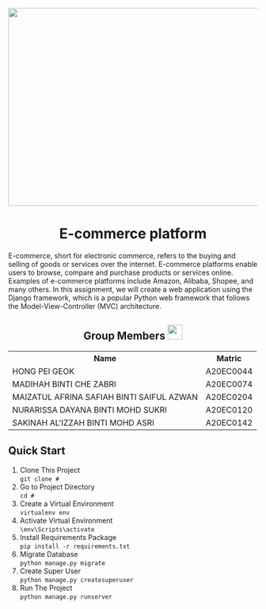 <p align="center">
  <img src="https://user-images.githubusercontent.com/120556342/236671368-23d40333-028b-4d1c-8f91-eab8444d3a1b.png", width="600px", height="400px">
</p>
<h1 align=center> E-commerce platform </h1>
E-commerce, short for electronic commerce, refers to the buying and selling of goods or services over the internet. E-commerce platforms enable users to browse, compare and purchase products or services online. Examples of e-commerce platforms include Amazon, Alibaba, Shopee, and many others. In this assignment, we will  create a web application using the Django framework, which is a popular Python web framework that follows the Model-View-Controller (MVC) architecture.

<h2 align=center>Group Members <img width=30px; height=30px src="https://user-images.githubusercontent.com/120556342/215398734-609ba04a-88e5-44b5-9eaa-239ac8edd091.png"></h2>
<table align=center>
  <tr>
    <th>Name</th>
    <th>Matric</th>
  </tr>
  <tr>
    <td>HONG PEI GEOK</td>
    <td>A20EC0044</td>
  </tr>
  <tr>
    <td>MADIHAH BINTI CHE ZABRI</td>
    <td>A20EC0074</td>
  </tr>
    <tr>
    <td>MAIZATUL AFRINA SAFIAH BINTI SAIFUL AZWAN</td>
    <td>A20EC0204</td>
  </tr>
    <tr>
    <td>NURARISSA DAYANA BINTI MOHD SUKRI</td>
    <td>A20EC0120</td>
  </tr>
  <tr>
    <td>SAKINAH AL'IZZAH BINTI MOHD ASRI</td>
    <td>A20EC0142</td>
  </tr>
</table>
<h2>Quick Start</h2>

1. Clone This Project<br>
`git clone #`
2. Go to Project Directory<br>
`cd #`
3. Create a Virtual Environment<br>
`virtualenv env`
4. Activate Virtual Environment<br>
`\env\Scripts\activate`
5. Install Requirements Package<br>
`pip install -r requirements.txt`
6. Migrate Database<br>
`python manage.py migrate`
7. Create Super User<br>
`python manage.py createsuperuser`
8. Run The Project<br>
`python manage.py runserver`
